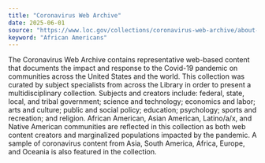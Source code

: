 ```yaml
---
title: "Coronavirus Web Archive"
date: 2025-06-01
source: "https://www.loc.gov/collections/coronavirus-web-archive/about-this-collection/"
keyword: "African Americans"
---
```


The Coronavirus Web Archive contains representative web-based content that documents the impact and response to the Covid-19 pandemic on communities across the United States and the world. This collection was curated by subject specialists from across the Library in order to present a multidisciplinary collection. Subjects and creators include: federal, state, local, and tribal government; science and technology; economics and labor; arts and culture; public and social policy; education; psychology; sports and recreation; and religion. African American, Asian American, Latino/a/x, and Native American communities are reflected in this collection as both web content creators and marginalized populations impacted by the pandemic. A sample of coronavirus content from Asia, South America, Africa, Europe, and Oceania is also featured in the collection.

